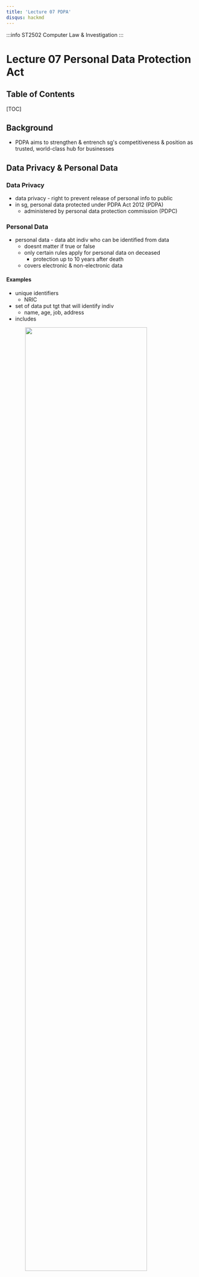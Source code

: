 ```yaml
---
title: 'Lecture 07 PDPA'
disqus: hackmd
---
```


:::info
ST2502 Computer Law & Investigation
:::

Lecture 07 Personal Data Protection Act
===

<style>
img{
/*     border: 2px solid red; */
    margin-left: auto;
    margin-right: auto;
    width: 80%;
    display: block;
}
</style>


## Table of Contents

[TOC]

Background
---
- PDPA aims to strengthen & entrench sg's competitiveness & position as trusted, world-class hub for businesses

Data Privacy & Personal Data
---
### Data Privacy
- data privacy - right to prevent release of personal info to public
- in sg, personal data protected under PDPA Act 2012 (PDPA)
    - administered by personal data protection commission (PDPC)

### Personal Data
- personal data - data abt indiv who can be identified from data
    - doesnt matter if true or false
    - only certain rules apply for personal data on deceased
        - protection up to 10 years after death
    - covers electronic & non-electronic data

#### Examples
- unique identifiers
    - NRIC
- set of data put tgt that will identify indiv
    - name, age, job, address
- includes

![](https://i.imgur.com/ixoWgzW.png)

#### NRIC Collection Rules
- illegal for orgs to hold on to indiv's NRIC & collect its full num
    - penalty up to 1 mil


Personal Data Protection
---
- PDPA comprises of rules governing
    - collection
    - use
    - disclosure
    - care of personal data
- PDPA recognises both
    - rights of indivs to protect their personal data
        - includes rights of access & correction
    - needs of org to collect, use or disclose personal data for legit & reasonable purposes

#### PDPC's Decision
- breach of protection obligation by tan tock seng hospital 4 Nov 2019
    - warning issued to tan tock seng hospital for failing to implement reasonable security arrangements to orevent unauth disclosure of personal data of patients
    - 85 notif letters to patients to reschedule appointments sent to wrong addresses

### PDPA's Coverage
- organisation, grp of peeps whether or not
    - formed or recognised under sg law
    - resident or having office/place of business in sg

#### Doesn't Cover
- indiv acting in personal/domestic capacity
    - Eg. personal friends
- employee acting in course of employment with org
    - Eg. as employee
- public agency/org acting on behalf of pub agency in relation to collection/use/disclosure of personal data
    - Eg. gov service - civil service

### Key Concepts
- consent
    - orgs can collect/use/disclose personal info only with indiv's knowledge & consent
        - has exceptions
- purpose
    - orgs can collect in appropriate manner for circumstances only if informed the indiv of purposes for collection
- reasonableness
    - orgs can collect only for purposes considered appropriate to reasonable person in given circumstances

### Overview of Data Protection Regime
![](https://i.imgur.com/vp8MEPy.png)

#### Discussion
![](https://i.imgur.com/WiyvfbL.png)
![](https://i.imgur.com/61phgEm.png)
![](https://i.imgur.com/nr5azbi.png)
![](https://i.imgur.com/8r63VNj.png)
![](https://i.imgur.com/BfyiaAU.png)


### Case Studies
![](https://i.imgur.com/OkRonWU.png)
![](https://i.imgur.com/u0Zlok3.png)
![](https://i.imgur.com/rgEwfaF.png)
![](https://i.imgur.com/OouozsX.png)
![](https://i.imgur.com/iQ0I6Mj.png)
![](https://i.imgur.com/8ZgvuXh.png)
![](https://i.imgur.com/OFArycm.png)
![](https://i.imgur.com/NvnoOla.png)
![](https://i.imgur.com/GFbTM0d.png)


### Disposal of Data in Electronic Media
- physical destruction of media itself to render stored data inaccessible
    - Eg. cut it up/smash it
- disposal of data in media only
    - specialised software tools used to securely erase all data in media
    - just moving to recycle bin is insufficient as it's recoverable even after the bin is emptied
- companies can choose disposal methods as long as data cannot be recovered

### Points to Note
- companies liable for employee's acts/breaches of PDPA
- engaging external service providers to dispose docs containing data doesnt relieve companies of their PDPA obligations to protect data

#### Examples
- PDPC fines singhealth for data breach
    - https://www.todayonline.com/singapore/pdpc-slams-singhealth-being-overly-dependent-ihis-metes-out-total-s1-million-fines-over?cid=h3_referral_inarticlelinks_03092019_todayonline
- recent personal data leak by singapore accountacy commission
    - https://www.straitstimes.com/singapore/singapore-accountancy-commission-accidentally-leaks-personal-data-of-6541-people?utm_source=STSmartphone&utm_medium=share&utm_term=2019-11-22+18%3A16%3A16


### Do Not Call Registry
- PDPA provides for establishment of national __do not call (DNC) registry__
    - DNS registry allow indivs to register sg telephone nums to opt out of receiving marketing phone calls, mobile text msgs & faxes
- email ads are regulated by spam control act

- covered
    - B2C marketing msgs
        - Eg. offer to supply, advertise or promote goods/services
    - includes voice calls, SMS/MMS/texts, faxes

- not covered
    - B2B marketing
    - personal calls & SMSes
    - market research/surveys
    - msgs by public agencies for non-commercial programmes
    - doesnt include msgs sent w/o use of phone nums
        - Eg. cell-broadcast
- orgs obliged to check DNC registry within 30 days of doing marketing
    - unless have clear & unambiguous consent in evidential form
    - display their ID, contact info & originating num
- indiv registers phone num with DNC registry
    - num addedd to registry
    - number remains thr unless indiv deregisters or terminates service

#### Isit Effective?
- https://www.straitstimes.com/forum/letters-in-print/do-not-call-registry-does-not-appear-to-stop-unsolicited-messages-calls


More PDPA Cancer
---
- collection, use & disclosure of personal data
- consent required

### Part IV - Collection, use & disclosure of personal data
![](https://i.imgur.com/dVGWJwD.png)
![](https://i.imgur.com/qVt6ISY.png)
![](https://i.imgur.com/3xVg9kV.png)
![](https://i.imgur.com/Fjk0tTs.png)
![](https://i.imgur.com/u8nuU3p.png)

### Part V - Access to & correction of personal data
![](https://i.imgur.com/BjrsKmQ.png)

### Part VI - Care of personal data
![](https://i.imgur.com/NeWqnsl.png)
![](https://i.imgur.com/WYQtxmO.png)

### Part IX - Do not call registry
![](https://i.imgur.com/2GrTlDu.png)
![](https://i.imgur.com/ptFMj3b.png)
![](https://i.imgur.com/iie2AsL.png)



###### tags: `CLI SEM 2` `DISM SEM 2` `School` `Notes`